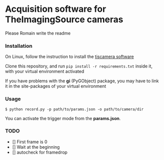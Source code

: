 # Acquisition software for TheImagingSource cameras

Please Romain write the readme

### Installation

On Linux, follow the instruction to install the [tiscamera software](https://github.com/TheImagingSource/tiscamera)

Clone this repository, and run `pip install -r requirements.txt` inside it, with your virtual environment activated

If you have problems with the **gi** (PyGObject) package, you may have to link it in the site-packages of your virtual environment


### Usage

`$ python record.py -p path/to/params.json -o path/to/camera/dir`

You can activate the trigger mode from the **params.json**.


### TODO

- [] First frame is 0
- [] Wait at the beginning
- [] autocheck for framedrop
